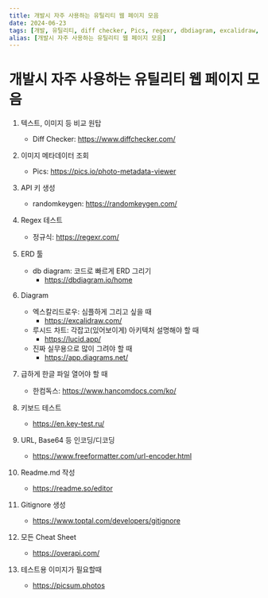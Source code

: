```yaml
---
title: 개발시 자주 사용하는 유틸리티 웹 페이지 모음
date: 2024-06-23
tags: [개발, 유틸리티, diff checker, Pics, regexr, dbdiagram, excalidraw, diagrams]
alias: [개발시 자주 사용하는 유틸리티 웹 페이지 모음]
---
```


# 개발시 자주 사용하는 유틸리티 웹 페이지 모음

1. 텍스트, 이미지 등 비교 원탑
    - Diff Checker: https://www.diffchecker.com/

1. 이미지 메타데이터 조회
    - Pics: https://pics.io/photo-metadata-viewer

1. API 키 생성
    - randomkeygen: https://randomkeygen.com/

1. Regex 테스트
    - 정규식: https://regexr.com/

1. ERD 툴
    - db diagram: 코드로 빠르게 ERD 그리기
      - https://dbdiagram.io/home

1. Diagram
    - 엑스칼리드로우: 심플하게 그리고 싶을 때
      - https://excalidraw.com/
    - 루시드 차트: 각잡고(있어보이게) 아키텍처 설명해야 할 때
      - https://lucid.app/
    - 진짜 실무용으로 많이 그려야 할 때
      - https://app.diagrams.net/

1. 급하게 한글 파일 열어야 할 때
    - 한컴독스: https://www.hancomdocs.com/ko/

1. 키보드 테스트
    - https://en.key-test.ru/

1. URL, Base64 등 인코딩/디코딩
    - https://www.freeformatter.com/url-encoder.html

1. Readme.md 작성
    - https://readme.so/editor

1. Gitignore 생성
    - https://www.toptal.com/developers/gitignore

1. 모든 Cheat Sheet
    - https://overapi.com/

1. 테스트용 이미지가 필요할때
    - https://picsum.photos